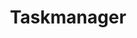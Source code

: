 ---
title: "Taskmanager"
description: "Tablica kanban do zarządzania zadaniami"
tech: ["React", "JavaScript", "Styled-Components", "Firebase"]
repository: "https://github.com/Pabiak/TaskManager/"
image: "/taskmanager.png"
imageAlt: "Zrzut ekranu projektu TaskManager"
order: 5
---